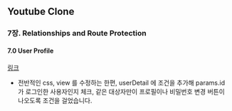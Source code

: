 ## Youtube Clone

### 7장. Relationships and Route Protection

#### 7.0 User Profile

[링크](https://github.com/nomadcoders/wetube/commit/1953122e9d0a2601031a74ba470dd3aa66e56f5c)

- 전반적인 css, view 를 수정하는 한편, userDetail 에 조건을 추가해 params.id 가 로그인한 사용자인지 체크, 같은 대상자만이 프로필이나 비밀번호 변경 버튼이 나오도록 조건을 걸었습니다.
